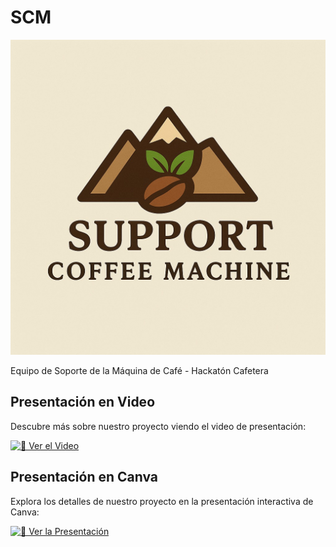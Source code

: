# SCM

![Logo](public/Logo_SCM.jpg)

Equipo de Soporte de la Máquina de Café - Hackatón Cafetera

## Presentación en Video

Descubre más sobre nuestro proyecto viendo el video de presentación:

[![🎥 Ver el Video](https://img.icons8.com/ios-filled/100/000000/video.png)](https://drive.google.com/file/d/1WkZqU_FvzwcvztASg2qDHuQEVAGA2-rX/view?usp=drive_link)

## Presentación en Canva

Explora los detalles de nuestro proyecto en la presentación interactiva de Canva:

[![📑 Ver la Presentación](https://img.icons8.com/ios-filled/100/000000/presentation.png)](https://www.canva.com/design/DAGspkveOAg/dUBalb3yPo_Iaznoo7DBlw/view?utm_content=DAGspkveOAg&utm_campaign=designshare&utm_medium=link2&utm_source=uniquelinks&utlId=h28d4018f55)


